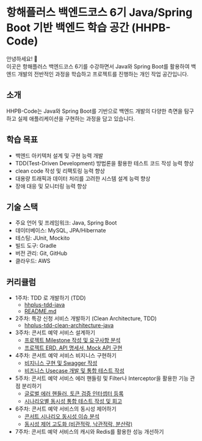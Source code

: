 # 항해플러스 백엔드코스 6기 Java/Spring Boot 기반 백엔드 학습 공간 (HHPB-Code)

안녕하세요! 👋  
이곳은 항해플러스 백엔드코스 6기를 수강하면서 Java와 Spring Boot를 활용하여 백엔드 개발의 전반적인 과정을 학습하고 프로젝트를 진행하는 개인 작업 공간입니다.

## 소개

HHPB-Code는 Java와 Spring Boot를 기반으로 백엔드 개발의 다양한 측면을 탐구하고 실제 애플리케이션을 구현하는 과정을 담고 있습니다.

## 학습 목표

- 백엔드 아키텍처 설계 및 구현 능력 개발
- TDD(Test-Driven Development) 방법론을 활용한 테스트 코드 작성 능력 향상
- clean code 작성 및 리팩토링 능력 향상
- 대용량 트래픽과 데이터 처리를 고려한 시스템 설계 능력 향상
- 장애 대응 및 모니터링 능력 향상

## 기술 스택

- 주요 언어 및 프레임워크: Java, Spring Boot
- 데이터베이스: MySQL, JPA/Hibernate
- 테스팅: JUnit, Mockito
- 빌드 도구: Gradle
- 버전 관리: Git, GitHub
- 클라우드: AWS

## 커리큘럼

- 1주차: TDD 로 개발하기 (TDD)
  - [hhplus-tdd-java](https://github.com/hhpb-code/hhplus-tdd-java/pulls?q=is:pr+is:closed)
  - [README.md](https://github.com/hhpb-code/hhplus-tdd-java/blob/master/README.md)
- 2주차: 특강 신청 서비스 개발하기 (Clean Architecture, TDD)
  - [hhplus-tdd-clean-architecture-java](https://github.com/hhpb-code/hhplus-tdd-clean-architecture-java/pulls?q=is%3Apr+is%3Aclosed)
- 3주차: 콘서트 예약 서비스 설계하기
  - [프로젝트 Milestone 작성 및 요구사항 분석](https://github.com/hhpb-code/hhplus-concert/pull/1)
  - [프로젝트 ERD, API 명세서, Mock API 구현](https://github.com/hhpb-code/hhplus-concert/pull/2)
- 4주차: 콘서트 예약 서비스 비지니스 구현하기
  - [비지니스 구현 및 Swagger 작성](https://github.com/hhpb-code/hhplus-concert/pulls?q=is:pr+is:closed+label:step7)
  - [비즈니스 Usecase 개발 및 통합 테스트 작성](https://github.com/hhpb-code/hhplus-concert/pull/18)
- 5주차: 콘서트 예약 서비스 에러 핸들링 및 Filter나 Interceptor을 활용한 기능 관점 분리하기
  - [글로벌 에러 핸들러, 토큰 검증 인터셉터 등록](https://github.com/hhpb-code/hhplus-concert/pull/24)
  - [시나리오별 동시성 통합 테스트 작성 및 회고](https://github.com/hhpb-code/hhplus-concert/pull/26)
- 6주차: 콘서트 예약 서비스의 동시성 제어하기
  - [콘서트 시나리오 동시성 이슈 분석](https://github.com/hhpb-code/hhplus-concert/pull/28)
  - [동시성 제어 고도화 (비관적락, 낙관적락, 분산락)](https://github.com/hhpb-code/hhplus-concert/pull/29)
- 7주차: 콘서트 예약 서비스의 캐시와 Redis를 활용한 성능 개선하기
